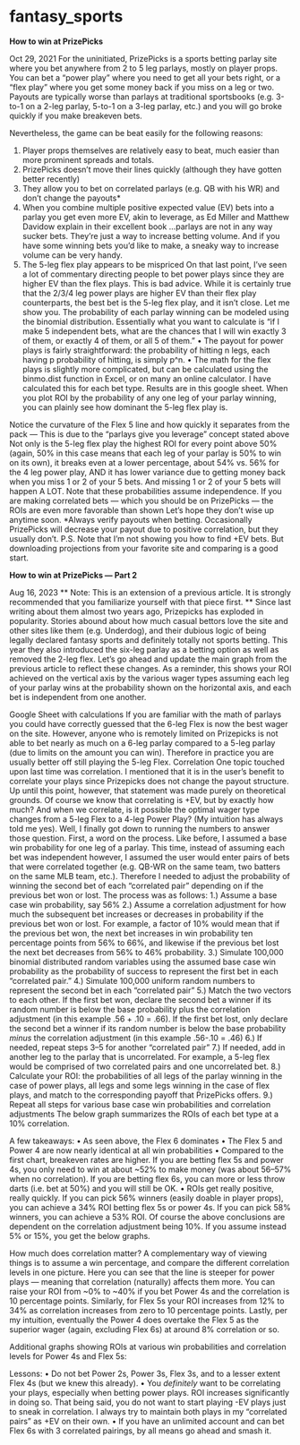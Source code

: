 # fantasy_sports

**How to win at PrizePicks**

Oct 29, 2021
For the uninitiated, PrizePicks is a sports betting parlay site where you bet anywhere from 2 to 5 leg parlays, mostly on player props. You can bet a “power play” where you need to get all your bets right, or a “flex play” where you get some money back if you miss on a leg or two.
Payouts are typically worse than parlays at traditional sportsbooks (e.g. 3-to-1 on a 2-leg parlay, 5-to-1 on a 3-leg parlay, etc.) and you will go broke quickly if you make breakeven bets.
 
Nevertheless, the game can be beat easily for the following reasons:
1. Player props themselves are relatively easy to beat, much easier than more prominent spreads and totals.
2. PrizePicks doesn’t move their lines quickly (although they have gotten better recently)
3. They allow you to bet on correlated parlays (e.g. QB with his WR) and don’t change the payouts*
4. When you combine multiple positive expected value (EV) bets into a parlay you get even more EV, akin to leverage, as Ed Miller and Matthew Davidow explain in their excellent book
…parlays are not in any way sucker bets. They’re just a way to increase betting volume. And if you have some winning bets you’d like to make, a sneaky way to increase volume can be very handy.
5. The 5-leg flex play appears to be mispriced
On that last point, I’ve seen a lot of commentary directing people to bet power plays since they are higher EV than the flex plays. This is bad advice. While it is certainly true that the 2/3/4 leg power plays are higher EV than their flex play counterparts, the best bet is the 5-leg flex play, and it isn’t close. Let me show you.
The probability of each parlay winning can be modeled using the binomial distribution. Essentially what you want to calculate is “if I make 5 independent bets, what are the chances that I will win exactly 3 of them, or exactly 4 of them, or all 5 of them.”
•	The payout for power plays is fairly straightforward: the probability of hitting n legs, each having p probability of hitting, is simply p^n.
•	The math for the flex plays is slightly more complicated, but can be calculated using the binmo.dist function in Excel, or on many an online calculator.
I have calculated this for each bet type. Results are in this google sheet. When you plot ROI by the probability of any one leg of your parlay winning, you can plainly see how dominant the 5-leg flex play is.
 
Notice the curvature of the Flex 5 line and how quickly it separates from the pack — This is due to the “parlays give you leverage” concept stated above
Not only is the 5-leg flex play the highest ROI for every point above 50% (again, 50% in this case means that each leg of your parlay is 50% to win on its own), it breaks even at a lower percentage, about 54% vs. 56% for the 4 leg power play, AND it has lower variance due to getting money back when you miss 1 or 2 of your 5 bets. And missing 1 or 2 of your 5 bets will happen A LOT.
Note that these probabilities assume independence. If you are making correlated bets — which you should be on PrizePicks — the ROIs are even more favorable than shown
Let’s hope they don’t wise up anytime soon.
*Always verify payouts when betting. Occasionally PrizePicks will decrease your payout due to positive correlation, but they usually don’t.
P.S. Note that I’m not showing you how to find +EV bets. But downloading projections from your favorite site and comparing is a good start.


**How to win at PrizePicks — Part 2**

Aug 16, 2023
** Note: This is an extension of a previous article. It is strongly recommended that you familiarize yourself with that piece first. **
Since last writing about them almost two years ago, Prizepicks has exploded in popularity. Stories abound about how much casual bettors love the site and other sites like them (e.g. Underdog), and their dubious logic of being legally declared fantasy sports and definitely totally not sports betting.
This year they also introduced the six-leg parlay as a betting option as well as removed the 2-leg flex.
Let’s go ahead and update the main graph from the previous article to reflect these changes. As a reminder, this shows your ROI achieved on the vertical axis by the various wager types assuming each leg of your parlay wins at the probability shown on the horizontal axis, and each bet is independent from one another.
 
Google Sheet with calculations
If you are familiar with the math of parlays you could have correctly guessed that the 6-leg Flex is now the best wager on the site. However, anyone who is remotely limited on Prizepicks is not able to bet nearly as much on a 6-leg parlay compared to a 5-leg parlay (due to limits on the amount you can win). Therefore in practice you are usually better off still playing the 5-leg Flex.
Correlation
One topic touched upon last time was correlation. I mentioned that it is in the user’s benefit to correlate your plays since Prizepicks does not change the payout structure. Up until this point, however, that statement was made purely on theoretical grounds. Of course we know that correlating is +EV, but by exactly how much? And when we correlate, is it possible the optimal wager type changes from a 5-leg Flex to a 4-leg Power Play? (My intuition has always told me yes). Well, I finally got down to running the numbers to answer those question.
First, a word on the process. Like before, I assumed a base win probability for one leg of a parlay. This time, instead of assuming each bet was independent however, I assumed the user would enter pairs of bets that were correlated together (e.g. QB-WR on the same team, two batters on the same MLB team, etc.). Therefore I needed to adjust the probability of winning the second bet of each “correlated pair” depending on if the previous bet won or lost.
The process was as follows:
1.) Assume a base case win probability, say 56%
2.) Assume a correlation adjustment for how much the subsequent bet increases or decreases in probability if the previous bet won or lost. For example, a factor of 10% would mean that if the previous bet won, the next bet increases in win probability ten percentage points from 56% to 66%, and likewise if the previous bet lost the next bet decreases from 56% to 46% probability.
3.) Simulate 100,000 binomial distributed random variables using the assumed base case win probability as the probability of success to represent the first bet in each “correlated pair.”
4.) Simulate 100,000 uniform random numbers to represent the second bet in each “correlated pair”
5.) Match the two vectors to each other. If the first bet won, declare the second bet a winner if its random number is below the base probability plus the correlation adjustment (in this example .56 + .10 = .66). If the first bet lost, only declare the second bet a winner if its random number is below the base probability *minus* the correlation adjustment (in this example .56-.10 = .46)
6.) If needed, repeat steps 3–5 for another “correlated pair”
7.) If needed, add in another leg to the parlay that is uncorrelated. For example, a 5-leg flex would be comprised of two correlated pairs and one uncorrelated bet.
8.) Calculate your ROI: the probabilities of all legs of the parlay winning in the case of power plays, all legs and some legs winning in the case of flex plays, and match to the corresponding payoff that PrizePicks offers.
9.) Repeat all steps for various base case win probabilities and correlation adjustments
The below graph summarizes the ROIs of each bet type at a 10% correlation.
 
A few takeaways:
•	As seen above, the Flex 6 dominates
•	The Flex 5 and Power 4 are now nearly identical at all win probabilities
•	Compared to the first chart, breakeven rates are higher. If you are betting flex 5s and power 4s, you only need to win at about ~52% to make money (was about 56–57% when no correlation). If you are betting flex 6s, you can more or less throw darts (i.e. bet at 50%) and you will still be OK.
•	ROIs get really positive, really quickly. If you can pick 56% winners (easily doable in player props), you can achieve a 34% ROI betting flex 5s or power 4s. If you can pick 58% winners, you can achieve a 53% ROI.
Of course the above conclusions are dependent on the correlation adjustment being 10%. If you assume instead 5% or 15%, you get the below graphs.
 
 
How much does correlation matter?
A complementary way of viewing things is to assume a win percentage, and compare the different correlation levels in one picture. Here you can see that the line is steeper for power plays — meaning that correlation (naturally) affects them more. You can raise your ROI from ~0% to ~40% if you bet Power 4s and the correlation is 10 percentage points. Similarly, for Flex 5s your ROI increases from 12% to 34% as correlation increases from zero to 10 percentage points.
Lastly, per my intuition, eventually the Power 4 does overtake the Flex 5 as the superior wager (again, excluding Flex 6s) at around 8% correlation or so.
 
Additional graphs showing ROIs at various win probabilities and correlation levels for Power 4s and Flex 5s:
 
 
Lessons:
•	Do not bet Power 2s, Power 3s, Flex 3s, and to a lesser extent Flex 4s (but we knew this already).
•	You *definitely* want to be correlating your plays, especially when betting power plays. ROI increases significantly in doing so. That being said, you do not want to start playing -EV plays just to sneak in correlation. I always try to maintain both plays in my “correlated pairs” as +EV on their own.
•	If you have an unlimited account and can bet Flex 6s with 3 correlated pairings, by all means go ahead and smash it.

